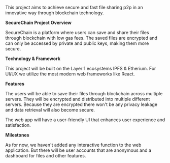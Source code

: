 This project aims to achieve secure and fast file sharing p2p in an innovative way through blockchain technology.

**SecureChain Project Overview**

SecureChain is a platform where users can save and share their files through blockchain with low gas fees. The saved files are encrypted and can only be accessed by private and public keys, making them more secure.

**Technology & Framework**

This project will be built on the Layer 1 ecosystems IPFS & Etherium. For UI/UX we utilize the most modern web frameworks like React.

**Features**

The users will be able to save their files through blockchain across multiple servers. They will be encrypted and distributed into multiple different servers. Because they are encrypted there won't be any privacy leakage and data retrieval will also become secure.

The web app will have a user-friendly UI that enhances user experience and satisfaction.

**Milestones**

As for now, we haven't added any interactive function to the web application. But there will be user accounts that are anonymous and a dashboard for files and other features.
